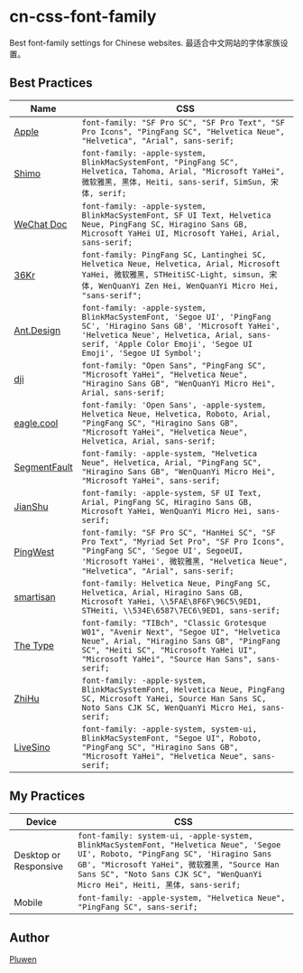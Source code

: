# cn-css-font-family
Best font-family settings for Chinese websites. 最适合中文网站的字体家族设置。

## Best Practices
| Name | CSS |
| --- | --- |
| [Apple](https://www.apple.com.cn/cn/) | ``font-family: "SF Pro SC", "SF Pro Text", "SF Pro Icons", "PingFang SC", "Helvetica Neue", "Helvetica", "Arial", sans-serif;`` |
| [Shimo](https://shimo.im/) | ``font-family: -apple-system, BlinkMacSystemFont, "PingFang SC", Helvetica, Tahoma, Arial, "Microsoft YaHei", 微软雅黑, 黑体, Heiti, sans-serif, SimSun, 宋体, serif;`` |
| [WeChat Doc](https://developers.weixin.qq.com/doc/) | ``font-family: -apple-system, BlinkMacSystemFont, SF UI Text, Helvetica Neue, PingFang SC, Hiragino Sans GB, Microsoft YaHei UI, Microsoft YaHei, Arial, sans-serif;`` |
| [36Kr](https://36kr.com/) | ``font-family: PingFang SC, Lantinghei SC, Helvetica Neue, Helvetica, Arial, Microsoft YaHei, 微软雅黑, STHeitiSC-Light, simsun, 宋体, WenQuanYi Zen Hei, WenQuanYi Micro Hei, "sans-serif";`` |
| [Ant.Design](https://ant.design/index-cn) | ``font-family: -apple-system, BlinkMacSystemFont, 'Segoe UI', 'PingFang SC', 'Hiragino Sans GB', 'Microsoft YaHei', 'Helvetica Neue', Helvetica, Arial, sans-serif, 'Apple Color Emoji', 'Segoe UI Emoji', 'Segoe UI Symbol';`` |
| [dji](https://www.dji.com/cn) | ``font-family: "Open Sans", "PingFang SC", "Microsoft YaHei", "Helvetica Neue", "Hiragino Sans GB", "WenQuanYi Micro Hei", Arial, sans-serif;`` |
| [eagle.cool](https://eagle.cool/) | ``font-family: 'Open Sans', -apple-system, Helvetica Neue, Helvetica, Roboto, Arial, "PingFang SC", "Hiragino Sans GB", "Microsoft YaHei", "Helvetica Neue", Helvetica, Arial, sans-serif;`` |
| [SegmentFault](https://segmentfault.com/) | ``font-family: -apple-system, "Helvetica Neue", Helvetica, Arial, "PingFang SC", "Hiragino Sans GB", "WenQuanYi Micro Hei", "Microsoft YaHei", sans-serif;`` |
| [JianShu](https://www.jianshu.com/) | ``font-family: -apple-system, SF UI Text, Arial, PingFang SC, Hiragino Sans GB, Microsoft YaHei, WenQuanYi Micro Hei, sans-serif;`` |
| [PingWest](https://www.pingwest.com/) | ``font-family: "SF Pro SC", "HanHei SC", "SF Pro Text", "Myriad Set Pro", "SF Pro Icons", "PingFang SC", 'Segoe UI', SegoeUI, 'Microsoft YaHei', 微软雅黑, "Helvetica Neue", "Helvetica", "Arial", sans-serif;`` |
| [smartisan](http://www.smartisan.com/) | ``font-family: Helvetica Neue, PingFang SC, Helvetica, Arial, Hiragino Sans GB, Microsoft YaHei, \\5FAE\8F6F\96C5\9ED1, STHeiti, \\534E\6587\7EC6\9ED1, sans-serif;`` |
| [The Type](https://thetype.com/zh-hans/) | ``font-family: "TIBch", "Classic Grotesque W01", "Avenir Next", "Segoe UI", "Helvetica Neue", Arial, "Hiragino Sans GB", "PingFang SC", "Heiti SC", "Microsoft YaHei UI", "Microsoft YaHei", "Source Han Sans", sans-serif;`` |
| [ZhiHu](https://www.zhihu.com/) | ``font-family: -apple-system, BlinkMacSystemFont, Helvetica Neue, PingFang SC, Microsoft YaHei, Source Han Sans SC, Noto Sans CJK SC, WenQuanYi Micro Hei, sans-serif;`` |
| [LiveSino](https://livesino.net/) | ``font-family: -apple-system, system-ui, BlinkMacSystemFont, "Segoe UI", Roboto, "PingFang SC", "Hiragino Sans GB", "Microsoft YaHei", "Helvetica Neue", sans-serif;`` |

## My Practices
| Device | CSS |
| --- | --- |
| Desktop or Responsive | ``font-family: system-ui, -apple-system, BlinkMacSystemFont, "Helvetica Neue", 'Segoe UI', Roboto, "PingFang SC", 'Hiragino Sans GB', "Microsoft YaHei", 微软雅黑, "Source Han Sans SC", "Noto Sans CJK SC", "WenQuanYi Micro Hei", Heiti, 黑体, sans-serif;`` |
| Mobile | ``font-family: -apple-system, "Helvetica Neue", "PingFang SC", sans-serif;`` |

## Author
[Pluwen](https://twitter.com/pluwen)